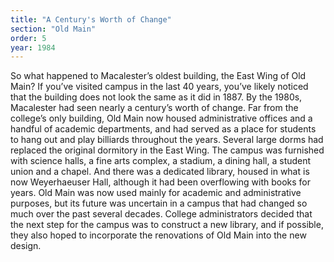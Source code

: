 ```yaml
---
title: "A Century's Worth of Change"
section: "Old Main"
order: 5
year: 1984
---
```


So what happened to Macalester’s oldest building, the East Wing of Old Main? If you’ve visited campus in the last 40 years, you’ve likely noticed that the building does not look the same as it did in 1887. By the 1980s, Macalester had seen nearly a century’s worth of change. Far from the college’s only building, Old Main now housed administrative offices and a handful of academic departments, and had served as a place for students to hang out and play billiards throughout the years.  Several large dorms had replaced the original dormitory in the East Wing. The campus was furnished with science halls, a fine arts complex, a stadium, a dining hall, a student union and a chapel. And there was a dedicated library, housed in what is now Weyerhaeuser Hall, although it had been overflowing with books for years. Old Main was now used mainly for academic and administrative purposes, but its future was uncertain in a campus that had changed so much over the past several decades. College administrators decided that the next step for the campus was to construct a new library, and if possible, they also hoped to incorporate the renovations of Old Main into the new design.